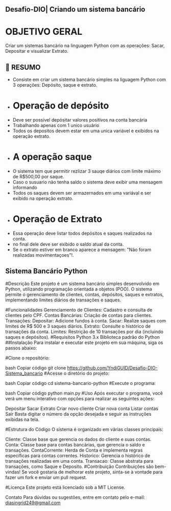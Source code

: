 ## Desafio-DIO| Criando um sistema bancário

# OBJETIVO GERAL
Criar um sistemas bancário na linguagem Python com as operações: Sacar, Depositar e visualizar Extrato.

## 📖 RESUMO
- Consiste em criar um sistema bancário simples na liguagem Python com 3 operações: Depósito, saque e extrato. 
- # Operação de depósito
- Deve ser possivel depósitar valores positivos na conta bancária
- Trabalhando apenas com 1 unico usuário
- Todos os depositos devem estar em uma unica variável e exibidos na operação extrato.
- # A operação saque
- O sistema tem que permitir rezlizar 3 sauqe diários com limite máximo de R$500,00 por saque.
- Caso o susuario não tenha saldo o sistema deve exibir uma mensagem informando
- Todos os saques devem ser armazernados em uma variával e ser exibido na operação extrato.
- # Operação de Extrato
- Essa operação deve listar todos depósitos e saques realizados na conta.
- no final dele deve ser exibido o saldo atual da conta.
- Se o extrato estiver em branco aparece a mensagem: "Não foram realizadas movimentaçoes"!.

 ## Sistema Bancário Python
#Descrição
Este projeto é um sistema bancário simples desenvolvido em Python, utilizando programação orientada a objetos (POO). O sistema permite o gerenciamento de clientes, contas, depósitos, saques e extratos, implementando limites diários de transações e saques.

#Funcionalidades
Gerenciamento de Clientes: Cadastro e consulta de clientes pelo CPF.
Contas Bancárias: Criação de contas para clientes.
Transações:
Depositar: Adicione fundos à conta.
Sacar: Realize saques com limites de R$ 500 e 3 saques diários.
Extrato: Consulte o histórico de transações da conta.
Limites: Restrição de 10 transações por dia (incluindo saques e depósitos).
#Requisitos
Python 3.x
Biblioteca padrão do Python
##Instalação
Para instalar e executar este projeto em sua máquina, siga os passos abaixo:

#Clone o repositório:

bash
Copiar código
git clone https://github.com/YndiGUID/Desafio-DIO-Sistema_bancario
#Acesse o diretório do projeto:

bash
Copiar código
cd sistema-bancario-python
#Execute o programa:

bash
Copiar código
python main.py
#Uso
Após executar o programa, você verá um menu interativo com opções para realizar as seguintes ações:

Depositar
Sacar
Extrato
Criar novo cliente
Criar nova conta
Listar contas
Sair
Basta digitar o número da opção desejada e seguir as instruções exibidas na tela.

#Estrutura do Código
O sistema é organizado em várias classes principais:

Cliente: Classe base que gerencia os dados do cliente e suas contas.
Conta: Classe base para contas bancárias, que gerencia o saldo e transações.
ContaCorrente: Herda de Conta e implementa regras específicas para contas correntes.
Historico: Gerencia o histórico de transações realizadas em uma conta.
Transacao: Classe abstrata para transações, como Saque e Deposito.
#Contribuição
Contribuições são bem-vindas! Se você gostaria de melhorar este projeto, sinta-se à vontade para fazer um fork e enviar um pull request.

#Licença
Este projeto está licenciado sob a MIT License.

Contato
Para dúvidas ou sugestões, entre em contato pelo e-mail: diasingrid249@gmail.com

     
